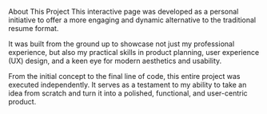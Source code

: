 About This Project
This interactive page was developed as a personal initiative to offer a more engaging and dynamic alternative to the traditional resume format.

It was built from the ground up to showcase not just my professional experience, but also my practical skills in product planning, user experience (UX) design, and a keen eye for modern aesthetics and usability.

From the initial concept to the final line of code, this entire project was executed independently. It serves as a testament to my ability to take an idea from scratch and turn it into a polished, functional, and user-centric product.
